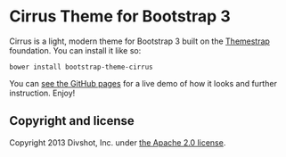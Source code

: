 # Cirrus Theme for Bootstrap 3

Cirrus is a light, modern theme for Bootstrap 3 built on the [Themestrap](https://github.com/divshot/themestrap)
foundation. You can install it like so:

    bower install bootstrap-theme-cirrus

You can [see the GitHub pages](http://code.divshot.com/bootstrap-theme-cirrus/) for a live demo of how it looks and further instruction.
Enjoy!

## Copyright and license

Copyright 2013 Divshot, Inc. under [the Apache 2.0 license](LICENSE).